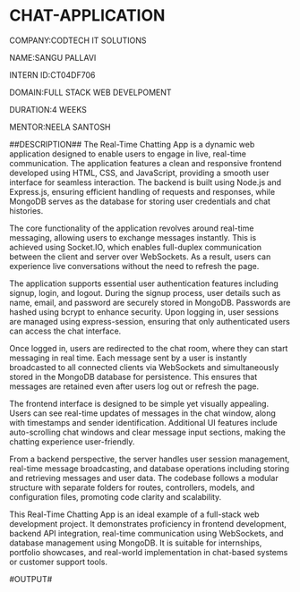# CHAT-APPLICATION

COMPANY:CODTECH IT SOLUTIONS

NAME:SANGU PALLAVI

INTERN ID:CT04DF706

DOMAIN:FULL STACK WEB DEVELPOMENT

DURATION:4 WEEKS

MENTOR:NEELA SANTOSH

##DESCRIPTION##
The Real-Time Chatting App is a dynamic web application designed to enable users to engage in live, real-time communication. The application features a clean and responsive frontend developed using HTML, CSS, and JavaScript, providing a smooth user interface for seamless interaction. The backend is built using Node.js and Express.js, ensuring efficient handling of requests and responses, while MongoDB serves as the database for storing user credentials and chat histories.

The core functionality of the application revolves around real-time messaging, allowing users to exchange messages instantly. This is achieved using Socket.IO, which enables full-duplex communication between the client and server over WebSockets. As a result, users can experience live conversations without the need to refresh the page.

The application supports essential user authentication features including signup, login, and logout. During the signup process, user details such as name, email, and password are securely stored in MongoDB. Passwords are hashed using bcrypt to enhance security. Upon logging in, user sessions are managed using express-session, ensuring that only authenticated users can access the chat interface.

Once logged in, users are redirected to the chat room, where they can start messaging in real time. Each message sent by a user is instantly broadcasted to all connected clients via WebSockets and simultaneously stored in the MongoDB database for persistence. This ensures that messages are retained even after users log out or refresh the page.

The frontend interface is designed to be simple yet visually appealing. Users can see real-time updates of messages in the chat window, along with timestamps and sender identification. Additional UI features include auto-scrolling chat windows and clear message input sections, making the chatting experience user-friendly.

From a backend perspective, the server handles user session management, real-time message broadcasting, and database operations including storing and retrieving messages and user data. The codebase follows a modular structure with separate folders for routes, controllers, models, and configuration files, promoting code clarity and scalability.

This Real-Time Chatting App is an ideal example of a full-stack web development project. It demonstrates proficiency in frontend development, backend API integration, real-time communication using WebSockets, and database management using MongoDB. It is suitable for internships, portfolio showcases, and real-world implementation in chat-based systems or customer support tools.

#OUTPUT#


